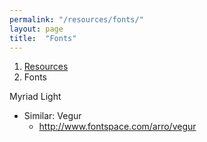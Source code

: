 ```yaml
---
permalink: "/resources/fonts/"
layout: page
title:  "Fonts"
---
```


<ol class="breadcrumb">
  <li><a href="/resources">Resources</a></li>
  <li>Fonts</li>
</ol>

Myriad Light

- Similar: Vegur
    - http://www.fontspace.com/arro/vegur
